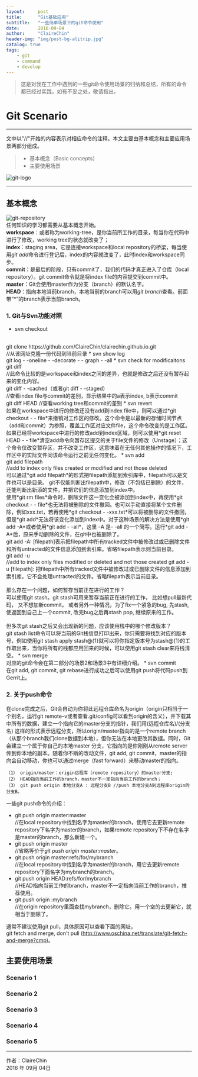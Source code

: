 ```yaml
---
layout:     post
title:      "Git基础应用"
subtitle:   "一些简单场景下的git命令使用"
date:       2016-09-04
author:     "ClaireChin"
header-img: "img/post-bg-alitrip.jpg"
catalog: true
tags:
    - git
    - command
    - develop
---
```

>这是对我在工作中遇到的一些git命令使用场景的归纳和总结，所有的命令都已经过实践，如有不妥之处，敬请指出。

# Git Scenario

------

文中以"//"开始的内容表示对相应命令的注释。本文主要由基本概念和主要应用场景两部分组成。

> * 基本概念（Basic concepts）
> * 主要使用场景

![git-logo](http://www.theziqi.cn/wp-content/uploads/2013/04/gitcafelogo.png)

------

## 基本概念
![git-repository](http://static.oschina.net/uploads/img/201510/20133801_xFlQ.jpg)
<br>
任何知识的学习都需要从基本概念开始。
<br>
**workspace**：或者称为working-tree，是你当前所工作的目录，每当你在代码中进行了修改，working tree的状态就改变了；
<br>
**index**：staging area，它是连接workspace和local repository的桥梁，每当使用*git add*命令进行登记后，index的内容就改变了，此时index和workspace同步。
<br>
**commit**：是最后的阶段，只有commit了，我们的代码才真正进入了仓库（local repository）。git commit命令就是将index file的内容提交到commit中。
<br>
**master**：Git会使用master作为分支（branch）的默认名字。
<br>
**HEAD**：指向本地当前branch，本地当前的branch可以用*git branch*查看。前面带“*”的branch表示当前branch。
<br>

### 1. Git与Svn功能对照
* svn checkout
<br>
git clone https://github.com/ClaireChin/clairechin.github.io.git
<br>
//从该网址克隆一份代码到当前目录
* svn show log
<br>
git log - -oneline - -decorate - - graph - -all
* svn check for modificaitons
<br>
git diff
<br>
//此命令比较的是workspace和index之间的差异，也就是修改之后还没有暂存起来的变化内容。
<br>
git diff - -cached（或者git diff - -staged）
<br>
//查看index file与commit的差别，显示结果中的a表示index, b表示commit
<br>
git diff HEAD                           
//查看working tree和commit的差别
* svn revert
<br>
如果在workspace中进行的修改还没有add到index file中，则可以通过*git checkout - - file*来撤销对工作区的修改。这个命令是以最新的存储时间节点（add和commit）为参照，覆盖工作区对应文件file，这个命令改变的是工作区。
如果已经将workspace中进行的修改add到index区域，则可以使用*git reset HEAD  - - file*清空add命令向暂存区提交的关于file文件的修改（Unstage）；这个命令仅改变暂存区，并不改变工作区，这意味着在无任何其他操作的情况下，工作区中的实际文件同该命令运行之前无任何变化。
* svn add
<br>
git add filepath
<br>
//add to index only files created or modified and not those deleted
<br>
可以通过*git add filepath*的形式把filepath添加到索引库中，filepath可以是文件也可以是目录。
git不仅能判断出filepath中，修改（不包括已删除）的文件，还能判断出新添的文件，并把它们的信息添加到index中。
<br>
使用*git rm files*命令时，删除文件这一变化会被添加到index中，再使用*git checkout - - file*也无法将被删除的文件撤回。也可以手动直接将某个文件删除，例如xxx.txt，若再使用*git checkout - -xxx.txt*可以将被删除的文件撤回，但是*git add*无法将该变化添加到index中。对于这种场景的解决方法是使用*git add -A*或者使用*git add - -all*，这里 -A 是- -all 的一个简写。运行*git add -A*后，原来手动删除的文件，在git中也被删除了。
<br>
git add -A: [filepath]表示把filepath中所有tracked文件中被修改过或已删除文件和所有untracted的文件信息添加到索引库。省略filepath表示则当前目录。
<br>
git add -u
<br>
//add to index only files modified or deleted and not those created 
git add -u [filepath]: 把filepath中所有tracked文件中被修改过或已删除文件的信息添加到索引库。它不会处理untracted的文件。省略filepath表示当前目录。
<br>
<br>
那么存在一个问题，如何暂存当前正在进行的工作？
<br>
可以使用git stash。git stash可用来暂存当前正在进行的工作， 比如想pull最新代码， 又不想加新commit， 或者另外一种情况，为了fix一个紧急的bug,  先stash, 使返回到自己上一个commit, 改完bug之后再stash pop, 继续原来的工作。
<br>
<br>
但多次git stash之后又会出现新的问题，应该使用栈中的哪个修改版本？
<br>
git stash list命令可以将当前的Git栈信息打印出来，你只需要将找到对应的版本号，例如使用git stash apply stash@{1}就可以将你指定版本号为stash@{1}的工作取出来，当你将所有的栈都应用回来的时候，可以使用git stash clear来将栈清空。
* svn merge
<br>
对应的git命令会在第二部分的场景2和场景3中有详细介绍。
* svn commit
<br>在git add, git commit, git rebase进行成功之后可以使用git push将代码push到Gerrit上。

### 2. 关于push命令
在clone完成之后，Git会自动为你将此远程仓库命名为origin（origin只相当于一个别名，运行git remote–v或者查看.git/config可以看到origin的含义），并下载其中所有的数据，建立一个指向它的master分支的指针，我们用(远程仓库名)/(分支名) 这样的形式表示远程分支，所以origin/master指向的是一个remote branch（从那个branch我们clone数据到本地），但你无法在本地更改其数据。同时，Git会建立一个属于你自己的本地master 分支，它指向的是你刚刚从remote server传到你本地的副本。随着你不断的改动文件，git add, git commit，master的指向会自动移动，你也可以通过merge（fast forward）来移动master的指向。

    （1） origin/master：origin远程库（remote repository）的master分支;
    （2） HEAD指向当前工作的branch，master不一定指向当前工作的branch；
    （3） git push origin 本地分支A : 远程分支B //push 本地分支A到远程库origin的分支B。
    
一些git push命令的介绍：
* git push origin master:master 
<br>//在local repository中找到名字为master的branch，使用它去更新remote repository下名字为master的branch，如果remote repository下不存在名字是master的branch，那么新建一个。
* git push origin master     
//省略<dst>等价于*git push origin master:master*。
* git push origin master:refs/for/mybranch 
<br>//在local repository中找到名字为master的branch，用它去更新remote repository下面名字为mybranch的branch。
* git push origin HEAD:refs/for/mybranch
<br>//HEAD指向当前工作的branch，master不一定指向当前工作的branch，推荐使用。
* git push origin    :mybranch 
<br>//在origin repository里面查找mybranch，删除它。用一个空的去更新它，就相当于删除了。

通常不建议使用git pull，具体原因可以查看下面的网址，
<br>git fetch and merge, don't pull (http://www.oschina.net/translate/git-fetch-and-merge?cmp)。

## 主要使用场景
### Scenario 1
### Scenario 2
### Scenario 3
### Scenario 4
### Scenario 5

------

作者：ClaireChin     
2016 年 09月 04日    


